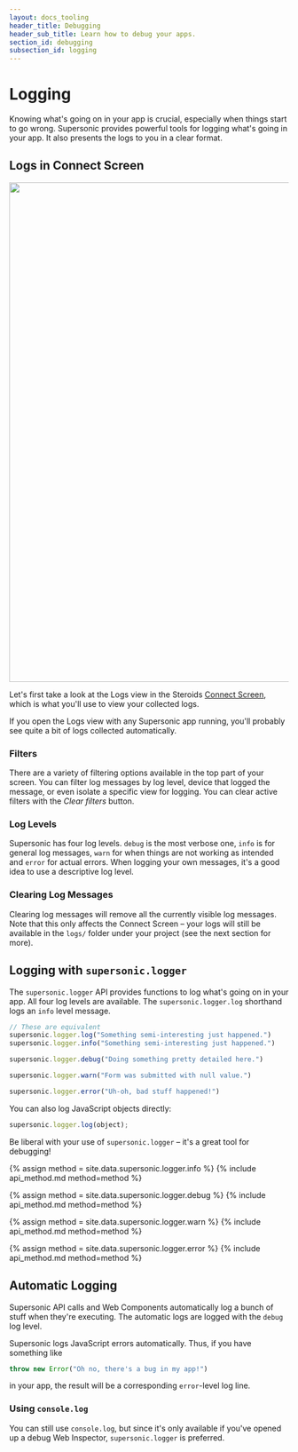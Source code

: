 ```yaml
---
layout: docs_tooling
header_title: Debugging
header_sub_title: Learn how to debug your apps.
section_id: debugging
subsection_id: logging
---
```


# Logging

Knowing what's going on in your app is crucial, especially when things start to go wrong. Supersonic provides powerful tools for logging what's going in your app. It also presents the logs to you in a clear format.

## Logs in Connect Screen

<img src="/img/tooling/connect-screen/logs-screen.png" width="900">

Let's first take a look at the Logs view in the Steroids [Connect Screen](/tooling/connect-screen/), which is what you'll use to view your collected logs.

If you open the Logs view with any Supersonic app running, you'll probably see quite a bit of logs collected automatically.

### Filters

There are a variety of filtering options available in the top part of your screen. You can filter log messages by log level, device that logged the message, or even isolate a specific view for logging. You can clear active filters with the *Clear filters* button.

### Log Levels

Supersonic has four log levels. `debug` is the most verbose one, `info` is for general log messages, `warn` for when things are not working as intended and `error` for actual errors. When logging your own messages, it's a good idea to use a descriptive log level.

### Clearing Log Messages

Clearing log messages will remove all the currently visible log messages. Note that this only affects the Connect Screen – your logs will still be available in the `logs/` folder under your project (see the next section for more).

## Logging with `supersonic.logger`

The `supersonic.logger` API provides functions to log what's going on in your app. All four log levels are available. The `supersonic.logger.log` shorthand logs an `info` level message.

```javascript
// These are equivalent
supersonic.logger.log("Something semi-interesting just happened.")
supersonic.logger.info("Something semi-interesting just happened.")

supersonic.logger.debug("Doing something pretty detailed here.")

supersonic.logger.warn("Form was submitted with null value.")

supersonic.logger.error("Uh-oh, bad stuff happened!")
```

You can also log JavaScript objects directly:

```javascript
supersonic.logger.log(object);
```

Be liberal with your use of `supersonic.logger` – it's a great tool for debugging!

{% assign method = site.data.supersonic.logger.info %}
{% include api_method.md method=method %}

{% assign method = site.data.supersonic.logger.debug %}
{% include api_method.md method=method %}

{% assign method = site.data.supersonic.logger.warn %}
{% include api_method.md method=method %}

{% assign method = site.data.supersonic.logger.error %}
{% include api_method.md method=method %}

## Automatic Logging

Supersonic API calls and Web Components automatically log a bunch of stuff when they're executing. The automatic logs are logged with the `debug` log level.

Supersonic logs JavaScript errors automatically. Thus, if you have something like

```javascript
throw new Error("Oh no, there's a bug in my app!")
```

in your app, the result will be a corresponding `error`-level log line.



### Using `console.log`

You can still use `console.log`, but since it's only available if you've opened up a debug Web Inspector, `supersonic.logger` is preferred.
